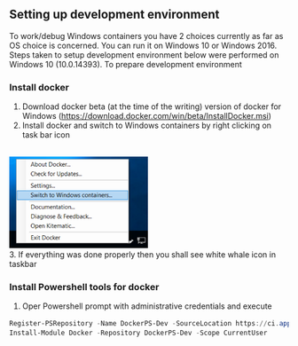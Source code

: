 ## Setting up development environment
To work/debug Windows containers you have 2 choices currently as far as OS choice is concerned. You can run it on Windows 10 or Windows 2016. Steps taken to setup development environment below were performed on Windows 10 (10.0.14393).
To prepare development environment
### Install docker
1. Download docker beta (at the time of the writing) version of docker for Windows (https://download.docker.com/win/beta/InstallDocker.msi)
2. Install docker and switch to Windows containers by right clicking on task bar icon
<BR>
<img src="Capture.png" width="250">
<BR>
<!--![Image of Windows Container](Capture.PNG) -->
3. If everything was done properly then you shall see white whale icon in taskbar

### Install Powershell tools for docker

1. Oper Powershell prompt with administrative credentials and execute

```powershell
Register-PSRepository -Name DockerPS-Dev -SourceLocation https://ci.appveyor.com/nuget/docker-powershell-dev
Install-Module Docker -Repository DockerPS-Dev -Scope CurrentUser
```

